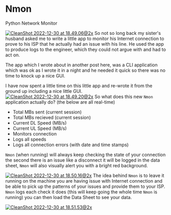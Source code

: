 # Nmon
Python Network Monitor

[![CleanShot 2022-12-30 at 18.49.06@2x](https://i.im.ge/2022/12/31/qZ6UPS.CleanShot-2022-12-30-at-18-49-062x.png)](https://im.ge/i/qZ6UPS)
So not so long back my sister's husband asked me to write a little app to monitor his Internet connection to prove to his ISP that he actually had an issue with his line. He used the app to produce logs to the engineer, which they could not argue with and had to act on.

The app which I wrote about in another post here, was a CLI application which was ok as I wrote it in a night and he needed it quick so there was no time to knock up a nice GUI.

I have now spent a little time on this little app and re-wrote it from the ground up including a nice little GUI.
[![CleanShot 2022-12-30 at 18.49.20@2x](https://i.im.ge/2022/12/31/qZ6DJJ.CleanShot-2022-12-30-at-18-49-202x.png)](https://im.ge/i/qZ6DJJ)
So what does this new `Nmon` application actually do? (the below are all real-time)

- Total MBs sent (current session)
- Total MBs recieved (current session)
- Current DL Speed (MB/s)
- Current UL Speed (MB/s)
- Monitors connection 
- Logs all speeds
- Logs all connection errors (with date and time stamps)

`Nmon` (when running) will always keep checking the state of your connection the second there is an issue like a disconnect it will be logged in the data sheet, `Nmon` will also visually alert you with a bright red background.

[![CleanShot 2022-12-30 at 18.50.16@2x](https://i.im.ge/2022/12/31/qZ6hfz.CleanShot-2022-12-30-at-18-50-162x.png)](https://im.ge/i/qZ6hfz)
The idea behind `Nmon` is to leave it running on the machine you are having issue with Internet connection and be able to pick up the patterns of your issues and provide them to your ISP. `Nmon` logs each check it does (this will keep going the whole time `Nmon` is running) you can then load the Data Sheet to see your data.

[![CleanShot 2022-12-30 at 18.51.53@2x](https://i.im.ge/2022/12/31/qZ6Ldy.CleanShot-2022-12-30-at-18-51-532x.png)](https://im.ge/i/qZ6Ldy)
